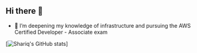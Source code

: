 ## Hi there 👋
- 🔭 I’m deepening my knowledge of infrastructure and pursuing the AWS Certified Developer - Associate exam

[![Shariq's GitHub stats](https://github-readme-stats-ashy-eight-58.vercel.app/api?username=shariqnaiyer)]

<!--
**snaiyer-learn/snaiyer-learn** is a ✨ _special_ ✨ repository because its `README.md` (this file) appears on your GitHub profile.

Here are some ideas to get you started:

- 🔭 I’m currently working on ...
- 🌱 I’m currently learning Rust
- 👯 I’m looking to collaborate on ...
- 🤔 I’m looking for help with ...
- 💬 Ask me about ...
- 📫 How to reach me: ...
- 😄 Pronouns: ...
- ⚡ Fun fact: ...
-->
